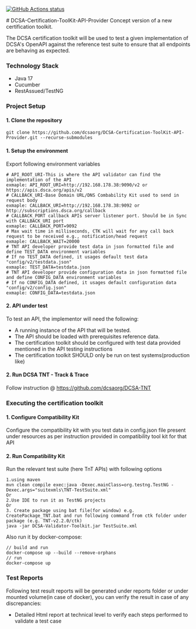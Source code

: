 <p align="left">
  <a href="https://github.com/dcsaorg/DCSA-Certification-ToolKit-API-Provider"><img alt="GitHub Actions status" src="https://github.com/actions/setup-java/workflows/Main%20workflow/badge.svg"></a>
</p>
# DCSA-Certification-ToolKit-API-Provider
Concept version of a new certification toolkit. 

The DCSA certification toolkit will be used to test a given implementation of
DCSA's OpenAPI against the reference test suite to ensure that all
endpoints are behaving as expected.

### Technology Stack
* Java 17
* Cucumber
* RestAssued/TestNG

### Project Setup
#### 1. Clone the repository
`git clone https://github.com/dcsaorg/DCSA-Certification-ToolKit-API-Provider.git --recurse-submodules`

#### 1. Setup the environment
Export following environment variables 
```shell
# API_ROOT_URI-This is where the API validator can find the implementation of the API
exmaple: API_ROOT_URI=http://192.168.178.38:9090/v2 or https://apis.dsca.org/apis/v2 
# CALLBACK_URI-Base Domain URL/DNS Combability Kit used to send in request body
exmaple: CALLBACK_URI=http://192.168.178.38:9092 or http://subscriptions.dsca.org/callback
# CALLBACK_PORT callback APIs server listener port. Should be in Sync with CALLBACK_URI port
exmaple: CALLBACK_PORT=9092
# Max wait time in milliseconds, CTK will wait for any call back request to be received e.g., notification/head request
exmaple: CALLBACK_WAIT=20000
# TNT API developer provide test data in json formatted file and define TEST_DATA environment variables 
# If no TEST_DATA defined, it usages default test data "config/v2/testdata.json"   
exmaple: TEST_DATA=testdata.json
# TNT API developer provide configuration data in json formatted file and define CONFIG_DATA environment variables 
# If no CONFIG_DATA defined, it usages default configuration data "config/v2/config.json"   
exmaple: CONFIG_DATA=testdata.json
```

#### 2. API under test

To test an API, the implementor will need the following:

 * A running instance of the API that will be tested.
 * The API should be loaded with prerequisites reference data.
 * The certification toolkit should be configured with test data provided mentioned in the API testing instructions
 * The certification toolkit SHOULD only be run on test systems(production like)

#### 2. Run DCSA TNT - Track & Trace 
Follow instruction @ https://github.com/dcsaorg/DCSA-TNT
 
### Executing the certification toolkit

#### 1. Configure Compatibility Kit
Configure the compatibility kit with you test data in config.json file present under resources as per instruction provided in compatibility tool kit for that API 

#### 2. Run Compatibility Kit
Run the relevant test suite (here TnT APIs) with following options
```shell
1.using maven
mvn clean compile exec:java -Dexec.mainClass=org.testng.TestNG -Dexec.args="suitexmls\TNT-TestSuite.xml"
Or
2.Use IDE to run it as TestNG projects
Or
3. Create package using bat file(for window) e.g. CreatePackage_TNT.bat and run following command from ctk folder under package (e.g. TNT-v2.2.0/ctk)
java -jar DCSA-Validator-Toolkit.jar TestSuite.xml
```
Also run it by docker-compose:
```shell
// build and run
docker-compose up --build --remove-orphans
// run
docker-compose up
```


### Test Reports
Following test result reports will be generated under reports folder or under mounted volume(in case of docker), you can verify the result in case of any discrepancies:
* Detailed Html report at technical level to verify each steps performed to validate a test case
